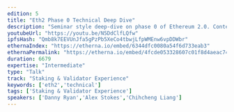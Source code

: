 ```yaml
---
edition: 5
title: "Eth2 Phase 0 Technical Deep Dive"
description: "Seminar style deep-dive on phase 0 of Ethereum 2.0. Content includes explanations, diagrams, Q&A, etc. Session will open with a high level overview, followed by a deep-dive explanation and analysis of the various components of the system ultimately showing how all of the pieces fit together. Various researchers and developers to present on sub-topics related to their expertise."
youtubeUrl: "https://youtu.be/N5DdClfLQfw"
ipfsHash: "Qmb8k7EEVUnJfa5gPzPb5XeCo4tbwjLfpWMEnw6vpDDWbr"
ethernaIndex: "https://etherna.io/embed/6344dfc0080a54f6d733eab3"
ethernaPermalink: "https://etherna.io/embed/4fcde053328607c01f8d4aeac740cb146b5e96fcd5820df232a2eb448c3a63ff"
duration: 6679
expertise: "Intermediate"
type: "Talk"
track: "Staking & Validator Experience"
keywords: ['eth2','technical']
tags: ['Staking & Validator Experience']
speakers: ['Danny Ryan','Alex Stokes','Chihcheng Liang']
---
```

